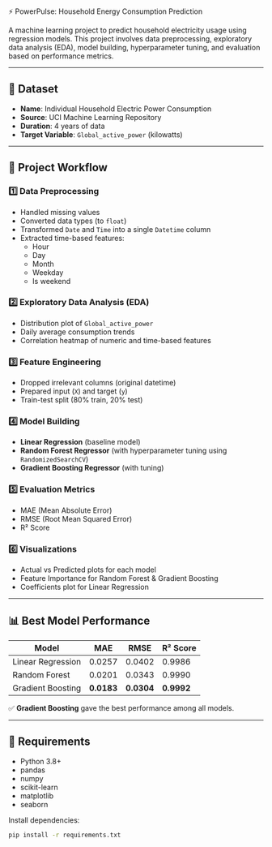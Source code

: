  ⚡ PowerPulse: Household Energy Consumption Prediction

A machine learning project to predict household electricity usage using regression models. This project involves data preprocessing, exploratory data analysis (EDA), model building, hyperparameter tuning, and evaluation based on performance metrics.

---

## 📂 Dataset

- **Name**: Individual Household Electric Power Consumption
- **Source**: UCI Machine Learning Repository
- **Duration**: 4 years of data
- **Target Variable**: `Global_active_power` (kilowatts)

---

## 📌 Project Workflow

### 1️⃣ Data Preprocessing
- Handled missing values
- Converted data types (to `float`)
- Transformed `Date` and `Time` into a single `Datetime` column
- Extracted time-based features:
  - Hour
  - Day
  - Month
  - Weekday
  - Is weekend

### 2️⃣ Exploratory Data Analysis (EDA)
- Distribution plot of `Global_active_power`
- Daily average consumption trends
- Correlation heatmap of numeric and time-based features

### 3️⃣ Feature Engineering
- Dropped irrelevant columns (original datetime)
- Prepared input (`X`) and target (`y`)
- Train-test split (80% train, 20% test)

### 4️⃣ Model Building
- **Linear Regression** (baseline model)
- **Random Forest Regressor** (with hyperparameter tuning using `RandomizedSearchCV`)
- **Gradient Boosting Regressor** (with tuning)

### 5️⃣ Evaluation Metrics
- MAE (Mean Absolute Error)
- RMSE (Root Mean Squared Error)
- R² Score

### 6️⃣ Visualizations
- Actual vs Predicted plots for each model
- Feature Importance for Random Forest & Gradient Boosting
- Coefficients plot for Linear Regression

---

## 📊 Best Model Performance

| Model               | MAE       | RMSE      | R² Score   |
|--------------------|-----------|-----------|------------|
| Linear Regression  | 0.0257    | 0.0402    | 0.9986     |
| Random Forest       | 0.0201    | 0.0343    | 0.9990     |
| Gradient Boosting   | **0.0183**| **0.0304**| **0.9992** |

✅ **Gradient Boosting** gave the best performance among all models.

---

## 📎 Requirements

- Python 3.8+
- pandas
- numpy
- scikit-learn
- matplotlib
- seaborn

Install dependencies:
```bash
pip install -r requirements.txt
